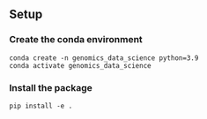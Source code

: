 ## Setup

### Create the conda environment
```shell
conda create -n genomics_data_science python=3.9
conda activate genomics_data_science
```

### Install the package
```shell
pip install -e .
```